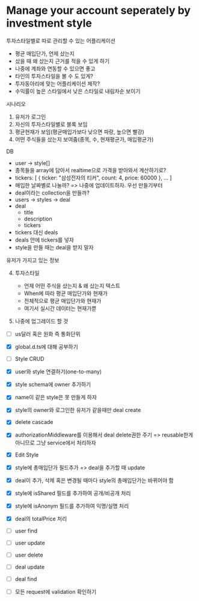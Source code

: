 # Manage your account seperately by investment style

투자스타일별로 따로 관리할 수 있는 어플리케이션

- 평균 매입단가, 언제 샀는지
- 샀을 때 왜 샀는지 근거를 적을 수 있게 하기
- 나중에 계좌와 연동할 수 있으면 좋고
- 타인의 투자스타일을 볼 수 도 있게?
- 투자동아리에 맞는 어플리케이션 제작?
- 수익률이 높은 스타일에서 낮은 스타일로 내림차순 보이기

시나리오

1. 유저가 로그인
2. 자신의 투자스타일별로 블록 보임
3. 평균현재가 보임(평균매입가보다 낮으면 파랑, 높으면 빨강)
4. 어떤 주식들을 샀는지 보여줌(종목, 수, 현재평균가, 매입평균가)

DB

- user -> style[]
- 종목들을 array에 담아서 realtime으로 가격을 받아와서 계산하기로?
- tickers: [
  {
  ticker: "삼성전자의 티커",
  count: 4,
  price: 60000
  },
  ...
  ]
- 매입한 날짜별로 나눌까? => 나중에 업데이트하자. 우선 만들기부터
- deal이라는 collection을 만들까?
- users -> styles -> deal
- deal
  - title
  - description
  - tickers
- tickers 대신 deals
- deals 안에 tickers를 넣자
- style을 만들 때는 deal을 받지 말자

유저가 가지고 있는 정보

4. 투자스타일

   - 언제 어떤 주식을 샀는지 & 왜 샀는지 텍스트
   - When에 따라 평균 매입단가와 현재가
   - 전체적으로 평균 매입단가와 현재가
   - 여기서 실시간 데이터는 현재가뿐

5. 나중에 업그레이드 할 것

- [ ] us달러 혹은 원화 즉 통화단위

- [x] global.d.ts에 대해 공부하기
- [ ] Style CRUD
- [x] user와 style 연결하기(one-to-many)
- [x] style schema에 owner 추가하기
- [x] name이 같은 style은 못 만들게 하자
- [x] style의 owner와 로그인한 유저가 같을때만 deal create
- [x] delete cascade
- [x] authorizationMiddleware를 이용해서 deal delete권한 주기 => reusable한게 아니므로 그냥 service에서 처리하자
- [x] Edit Style
- [x] style에 총매입단가 필드추가 => deal을 추가할 때 update
- [x] deal이 추가, 삭제 혹은 변경될 때마다 style의 총매입단가는 바뀌어야 함
- [x] style에 isShared 필드를 추가하여 공개/비공개 처리
- [x] style에 isAnonym 필드를 추가하여 익명/실명 처리
- [x] deal의 totalPrice 처리
- [ ] user find
- [ ] user update
- [ ] user delete
- [ ] deal update
- [ ] deal find
- [ ] 모든 request에 validation 확인하기
